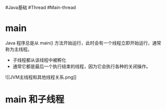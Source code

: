 #Java基础 #Thread #Main-thread

# main

Java 程序总是从 main() 方法开始运行，此时会有一个线程立即开始运行，通常称为主线程。

-   子线程都从该线程中被孵化
-   通常它都是最后一个执行结束的线程，因为它会执行各种的关闭操作。

![[JVM主线程和其他线程关系.png]]

# main 和子线程


